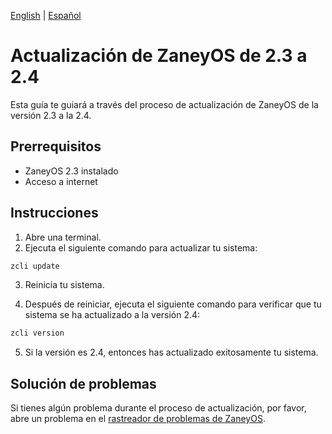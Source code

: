 [English](UPGRADE-2.3-to-2.4.md) | [Español](UPGRADE-2.3-to-2.4.es.md)

# Actualización de ZaneyOS de 2.3 a 2.4

Esta guía te guiará a través del proceso de actualización de ZaneyOS de la versión 2.3 a la 2.4.

## Prerrequisitos

- ZaneyOS 2.3 instalado
- Acceso a internet

## Instrucciones

1. Abre una terminal.
2. Ejecuta el siguiente comando para actualizar tu sistema:

```bash
zcli update
```

3. Reinicia tu sistema.

4. Después de reiniciar, ejecuta el siguiente comando para verificar que tu sistema se ha actualizado a la versión 2.4:

```bash
zcli version
```

5. Si la versión es 2.4, entonces has actualizado exitosamente tu sistema.

## Solución de problemas

Si tienes algún problema durante el proceso de actualización, por favor, abre un problema en el [rastreador de problemas de ZaneyOS](https://github.com/zaneyos/zaneyos/issues).